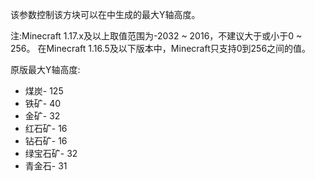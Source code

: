 该参数控制该方块可以在中生成的最大Y轴高度。

注:Minecraft 1.17.x及以上取值范围为-2032 ~ 2016，不建议大于或小于0 ~ 256。
在Minecraft 1.16.5及以下版本中，Minecraft只支持0到256之间的值。

原版最大Y轴高度:

* 煤炭- 125
* 铁矿- 40
* 金矿- 32
* 红石矿- 16
* 钻石矿- 16
* 绿宝石矿- 32
* 青金石- 31
